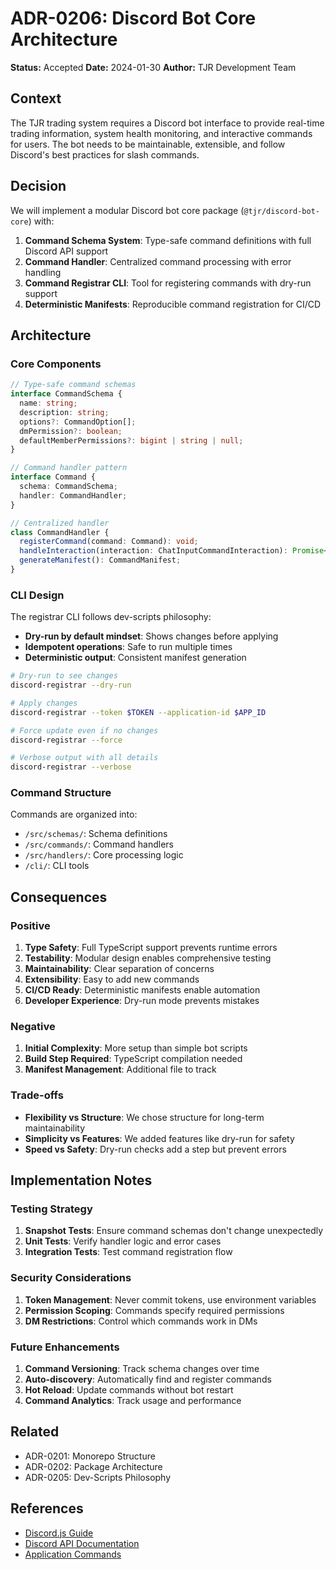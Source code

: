 # ADR-0206: Discord Bot Core Architecture

**Status:** Accepted
**Date:** 2024-01-30
**Author:** TJR Development Team

## Context

The TJR trading system requires a Discord bot interface to provide real-time trading information, system health monitoring, and interactive commands for users. The bot needs to be maintainable, extensible, and follow Discord's best practices for slash commands.

## Decision

We will implement a modular Discord bot core package (`@tjr/discord-bot-core`) with:

1. **Command Schema System**: Type-safe command definitions with full Discord API support
2. **Command Handler**: Centralized command processing with error handling
3. **Command Registrar CLI**: Tool for registering commands with dry-run support
4. **Deterministic Manifests**: Reproducible command registration for CI/CD

## Architecture

### Core Components

```typescript
// Type-safe command schemas
interface CommandSchema {
  name: string;
  description: string;
  options?: CommandOption[];
  dmPermission?: boolean;
  defaultMemberPermissions?: bigint | string | null;
}

// Command handler pattern
interface Command {
  schema: CommandSchema;
  handler: CommandHandler;
}

// Centralized handler
class CommandHandler {
  registerCommand(command: Command): void;
  handleInteraction(interaction: ChatInputCommandInteraction): Promise<void>;
  generateManifest(): CommandManifest;
}
```

### CLI Design

The registrar CLI follows dev-scripts philosophy:

- **Dry-run by default mindset**: Shows changes before applying
- **Idempotent operations**: Safe to run multiple times
- **Deterministic output**: Consistent manifest generation

```bash
# Dry-run to see changes
discord-registrar --dry-run

# Apply changes
discord-registrar --token $TOKEN --application-id $APP_ID

# Force update even if no changes
discord-registrar --force

# Verbose output with all details
discord-registrar --verbose
```

### Command Structure

Commands are organized into:

- `/src/schemas/`: Schema definitions
- `/src/commands/`: Command handlers
- `/src/handlers/`: Core processing logic
- `/cli/`: CLI tools

## Consequences

### Positive

1. **Type Safety**: Full TypeScript support prevents runtime errors
2. **Testability**: Modular design enables comprehensive testing
3. **Maintainability**: Clear separation of concerns
4. **Extensibility**: Easy to add new commands
5. **CI/CD Ready**: Deterministic manifests enable automation
6. **Developer Experience**: Dry-run mode prevents mistakes

### Negative

1. **Initial Complexity**: More setup than simple bot scripts
2. **Build Step Required**: TypeScript compilation needed
3. **Manifest Management**: Additional file to track

### Trade-offs

- **Flexibility vs Structure**: We chose structure for long-term maintainability
- **Simplicity vs Features**: We added features like dry-run for safety
- **Speed vs Safety**: Dry-run checks add a step but prevent errors

## Implementation Notes

### Testing Strategy

1. **Snapshot Tests**: Ensure command schemas don't change unexpectedly
2. **Unit Tests**: Verify handler logic and error cases
3. **Integration Tests**: Test command registration flow

### Security Considerations

1. **Token Management**: Never commit tokens, use environment variables
2. **Permission Scoping**: Commands specify required permissions
3. **DM Restrictions**: Control which commands work in DMs

### Future Enhancements

1. **Command Versioning**: Track schema changes over time
2. **Auto-discovery**: Automatically find and register commands
3. **Hot Reload**: Update commands without bot restart
4. **Command Analytics**: Track usage and performance

## Related

- ADR-0201: Monorepo Structure
- ADR-0202: Package Architecture
- ADR-0205: Dev-Scripts Philosophy

## References

- [Discord.js Guide](https://discordjs.guide/)
- [Discord API Documentation](https://discord.com/developers/docs/intro)
- [Application Commands](https://discord.com/developers/docs/interactions/application-commands)
